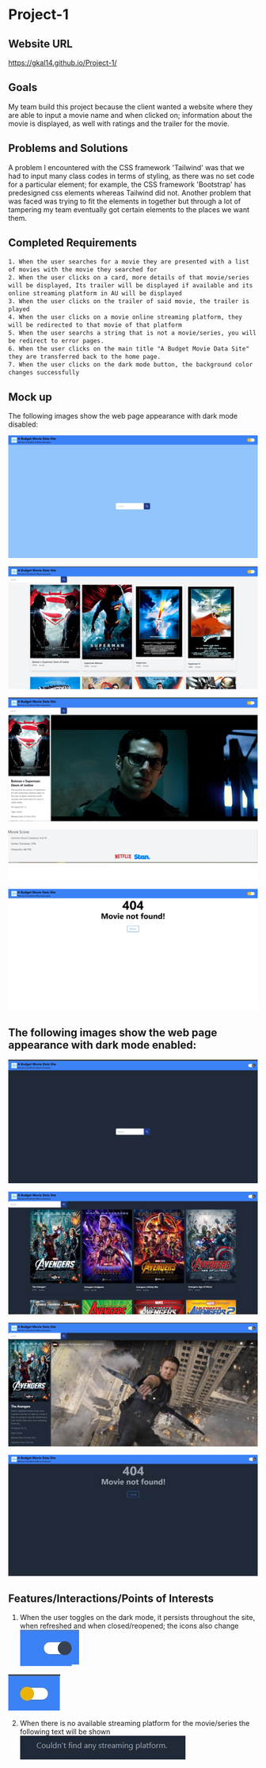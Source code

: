 # Project-1

## Website URL
https://gkal14.github.io/Project-1/

## Goals
My team build this project because the client wanted a website where they are able to input a movie name and when clicked on; information about the movie is displayed, as well with ratings and the trailer for the movie.

## Problems and Solutions
A problem I encountered with the CSS framework 'Tailwind' was that we had to input many class codes in terms of styling, as there was no set code for a particular element; for example, the CSS framework 'Bootstrap' has predesigned css elements whereas Tailwind did not. Another problem that was faced was trying to fit the elements in together but through a lot of tampering my team eventually got certain elements to the places we want them.

## Completed Requirements
```
1. When the user searches for a movie they are presented with a list of movies with the movie they searched for
2. When the user clicks on a card, more details of that movie/series will be displayed, Its trailer will be displayed if available and its online streaming platform in AU will be displayed
3. When the user clicks on the trailer of said movie, the trailer is played
4. When the user clicks on a movie online streaming platform, they will be redirected to that movie of that platform
5. When the user searchs a string that is not a movie/series, you will be redirect to error pages.
6. When the user clicks on the main title "A Budget Movie Data Site" they are transferred back to the home page.
7. When the user clicks on the dark mode button, the background color changes successfully 
```

## Mock up

The following images show the web page appearance with dark mode disabled:

![Home page](./Assets/Images/HomepageDMO.jpg)

![List of movies 'search page'](./Assets/Images/SearchPagewithMovie.jpg)

![Web page with information on the movie and trailer(upper)](./Assets/Images/MovieInformationPage.jpg)

![Web page with movie ratings and links to view the movie (lower)](./Assets/Images/Bottomhalf%20of%20SearchPage%20with%20movie.jpg)

![Web page 404 status](./Assets/Images/404%20page.jpg)



## The following images show the web page appearance with dark mode enabled:

![Home page w/ dark mode enabled](./Assets/Images/HomepageDarkModeEnabled.jpg)

![List of movies w/ dark mode enabled](./Assets/Images/SearchPagewithmovieDarkmodeEnabled.jpg)

![Movie page w/ dark mode enabled](./Assets/Images/MovieInformationpage%20with%20Dark%20mode%20Enabled.jpg)

![web page 404 w/ dark mode enabled](./Assets/Images/404%20page%20with%20dark%20mode%20enabled.jpg)


## Features/Interactions/Points of Interests

1. When the user toggles on the dark mode, it persists throughout the site, when refreshed and when closed/reopened; the icons also change
![dark mode button enabled](./Assets/Images/dark%20mode%20enabled%20homepage.jpg)

![dark mode button disabled](./Assets/Images/dark%20mode%20disabled%20home%20page.jpg)

2. When there is no available streaming platform for the movie/series the following text will be shown
![No streaming platforms support the movie/series](./Assets/Images/No%20streaming%20platform%20available.jpg)



